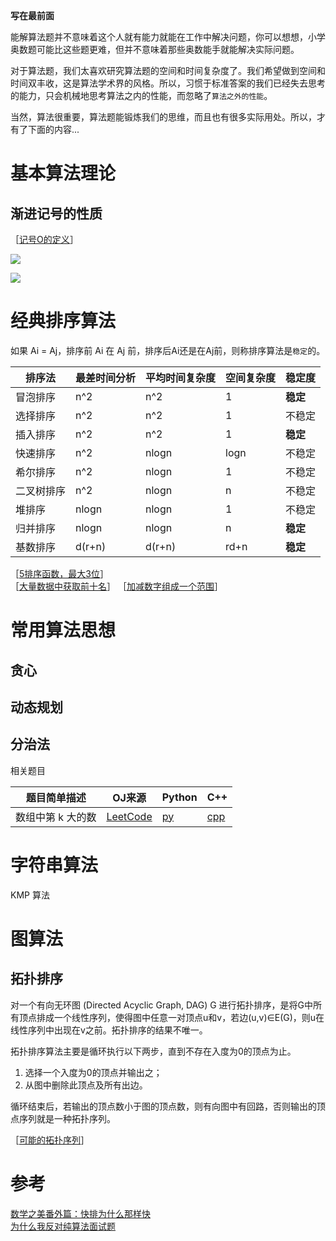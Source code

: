**写在最前面**

能解算法题并不意味着这个人就有能力就能在工作中解决问题，你可以想想，小学奥数题可能比这些题更难，但并不意味着那些奥数能手就能解决实际问题。

对于算法题，我们太喜欢研究算法题的空间和时间复杂度了。我们希望做到空间和时间双丰收，这是算法学术界的风格。所以，习惯于标准答案的我们已经失去思考的能力，只会机械地思考算法之内的性能，而忽略了`算法之外的性能`。

当然，算法很重要，算法题能锻炼我们的思维，而且也有很多实际用处。所以，才有了下面的内容...

# 基本算法理论

## 渐进记号的性质

［[记号O的定义](http://www.nowcoder.com/questionTerminal/281cab90faae4597a1164e25ea42fd87)］

![][1]

![][2]

# 经典排序算法

如果 Ai = Aj，排序前 Ai 在 Aj 前，排序后Ai还是在Aj前，则称排序算法是`稳定`的。

|排序法    |最差时间分析   |平均时间复杂度|空间复杂度 |稳定度|
|---------|-------------|------------|---------|-----|
|冒泡排序  |n^2      |n^2     |1     |**稳定**  |
|选择排序	|n^2  	  |n^2     |1     |不稳定 |
|插入排序  |n^2      |n^2     |1     |**稳定**  |
|快速排序	|n^2      |nlogn   |logn  |不稳定|
|希尔排序  |n^2	    | nlogn  |1      |不稳定|
|二叉树排序|n^2 	     |nlogn   |n     |不稳定|
|堆排序	  |nlogn	  |nlogn   |1     |不稳定|
|归并排序  |nlogn    | nlogn  | n    | **稳定** |
|基数排序  |d(r+n)   |d(r+n)  |rd+n  | **稳定** |

［[5排序函数，最大3位](http://www.nowcoder.com/questionTerminal/7cd79ea790ca4fa1a06dbd93dcf58d7d)］  
［[大量数据中获取前十名](http://www.nowcoder.com/questionTerminal/2ff38817ad074579ae9e07d7d2143fc8)］
［[加减数字组成一个范围](http://www.nowcoder.com/questionTerminal/1ed7b4017caf4e79ab0621089b4e3d0d)］

# 常用算法思想

## 贪心

## 动态规划

## 分治法


相关题目

| 题目简单描述 |  OJ来源  |  Python | C++ |
|---------|---------|----------|---------|
|数组中第 k 大的数 | [LeetCode](https://leetcode.com/problems/kth-largest-element-in-an-array/) | [py](https://github.com/xuelangZF/LeetCode/blob/master/DivideConquer/215_KthLargestElementArray.py) | [cpp](https://github.com/xuelangZF/LeetCode/blob/master/DivideConquer/215_KthLargestElementArray.cpp) |


# 字符串算法

KMP 算法


# 图算法

## 拓扑排序

对一个有向无环图 (Directed Acyclic Graph, DAG) G 进行拓扑排序，是将G中所有顶点排成一个线性序列，使得图中任意一对顶点u和v，若边(u,v)∈E(G)，则u在线性序列中出现在v之前。拓扑排序的结果不唯一。
 
拓扑排序算法主要是循环执行以下两步，直到不存在入度为0的顶点为止。

1. 选择一个入度为0的顶点并输出之；
2. 从图中删除此顶点及所有出边。

循环结束后，若输出的顶点数小于图的顶点数，则有向图中有回路，否则输出的顶点序列就是一种拓扑序列。


［[可能的拓扑序列](http://www.nowcoder.com/questionTerminal/4d323088446d41f69a3868293d0575fe)］



# 参考

[数学之美番外篇：快排为什么那样快](http://mindhacks.cn/2008/06/13/why-is-quicksort-so-quick/)  
[为什么我反对纯算法面试题](http://coolshell.cn/articles/8138.html)  


[1]: http://7xrlu9.com1.z0.glb.clouddn.com/Algorithm_1.jpg
[2]: http://7xrlu9.com1.z0.glb.clouddn.com/Algorithm_2.jpg

